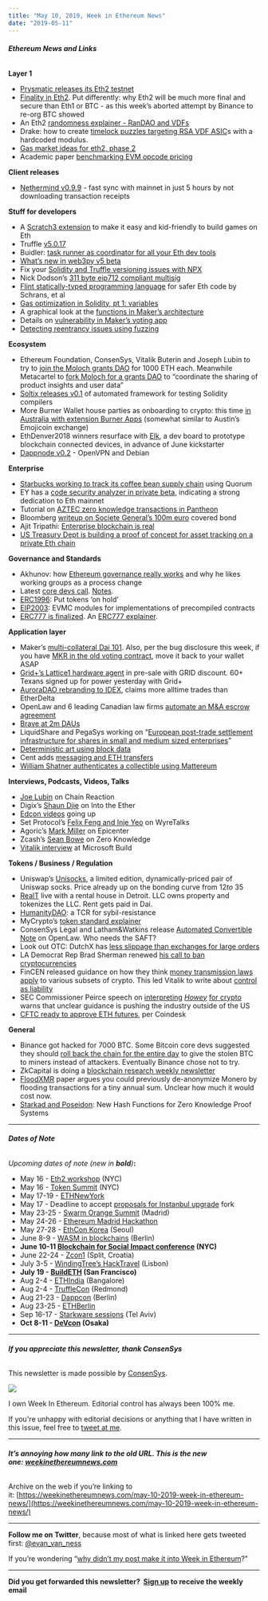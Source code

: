 ```yaml
---
title: "May 10, 2019, Week in Ethereum News"
date: "2019-05-11"
---
```


###### **Ethereum News and Links**

**Layer 1**

- [Prysmatic releases its Eth2 testnet](https://medium.com/prysmatic-labs/ethereum-2-0-phase-0-testnet-release-1e9e682db910)
- [Finality in Eth2](https://medium.com/@ralexstokes/how-secure-is-ethereum-2-0-consensus-41523a59f270). Put differently: why Eth2 will be much more final and secure than Eth1 or BTC - as this week’s aborted attempt by Binance to re-org BTC showed
- An Eth2 [randomness explainer - RanDAO and VDFs](https://our.status.im/two-point-oh-randomness/)
- Drake: how to create [timelock puzzles targeting RSA VDF ASIC](https://ethresear.ch/t/fixed-modulus-timelock-puzzles/5402)s with a hardcoded modulus.
- [Gas market ideas for eth2, phase 2](https://ethresear.ch/t/an-optimistic-generic-gas-market-executor-for-phase-2/5429)
- Academic paper [benchmarking EVM opcode pricing](https://arxiv.org/pdf/1905.00553.pdf)

**Client releases**

- [Nethermind v0.9.9](https://www.reddit.com/r/ethereum/comments/bmlp2u/nethermind_099_45gb_mainnet_fast_sync_in_5_hours/) - fast sync with mainnet in just 5 hours by not downloading transaction receipts

**Stuff for developers**

- A [Scratch3 extension](https://github.com/naddison36/eth-scratch3#eth-scratch3) to make it easy and kid-friendly to build games on Eth
- Truffle [v5.0.17](https://github.com/trufflesuite/truffle/releases/tag/v5.0.17)
- Buidler: [task runner as coordinator for all your Eth dev tools](https://medium.com/nomic-labs-blog/buidler-compounding-value-for-ethereum-developers-425141a41b7b)
- [What’s new in web3py v5 beta](https://medium.com/@khtclowes/whats-new-in-web3py-v5-7c5c60d26834)
- Fix your [Solidity and Truffle versioning issues with NPX](https://medium.com/blockchangers/how-to-fix-your-truffle-and-solidity-versioning-with-npx-from-npm-51b5fcb0825f)
- Nick Dodson’s [311 byte eip712 compliant multisig](https://github.com/SilentCicero/MultiSignatureWallet)
- [Flint statically-typed programming language](https://arxiv.org/abs/1904.06534) for safer Eth code by Schrans, et al
- [Gas optimization in Solidity, pt 1: variables](https://medium.com/coinmonks/gas-optimization-in-solidity-part-i-variables-9d5775e43dde)
- A graphical look at the [functions in Maker’s architecture](https://medium.com/coinmonks/maker-dao-transactions-illustrated-691ad2715cf7)
- Details on [vulnerability in Maker’s voting app](https://blog.zeppelin.solutions/technical-description-of-makerdao-governance-critical-vulnerability-facce6bf5d5e)
- [Detecting reentrancy issues using fuzzing](https://medium.com/consensys-diligence/detecting-reentrancy-issues-in-smart-contracts-using-fuzzing-e81474ba3a2e)

**Ecosystem**

- Ethereum Foundation, ConsenSys, Vitalik Buterin and Joseph Lubin to try to [join the Moloch grants DAO](https://molochdao.com/proposals) for 1000 ETH each. Meanwhile Metacartel to [fork Moloch for a grants DAO](https://medium.com/metacartel/forking-moloch-dao-d140a37d6649) to “coordinate the sharing of product insights and user data”
- [Soltix releases v0.1](https://github.com/eth-sri/soltix/releases/tag/v0.1) of automated framework for testing Solidity compilers
- More Burner Wallet house parties as onboarding to crypto: this time [in Australia with extension Burner Apps](https://medium.com/flex-dapps/we-used-a-burner-wallet-to-create-a-micro-economy-for-drunk-people-at-our-house-party-and-it-was-812b2d9f7a35) (somewhat similar to Austin’s Emojicoin exchange)
- EthDenver2018 winners resurface with [Elk](https://www.reddit.com/r/ethereum/comments/bkz1cd/im_working_on_a_development_board_for_building/), a dev board to prototype blockchain connected devices, in advance of June kickstarter
- [Dappnode v0.2](https://medium.com/dappnode/dappnode-goes-v0-2-0-5635399f24a0) - OpenVPN and Debian

**Enterprise**

- [Starbucks working to track its coffee bean supply chain](https://news.microsoft.com/transform/starbucks-turns-to-technology-to-brew-up-a-more-personal-connection-with-its-customers/) using Quorum
- EY has a [code security analyzer in private beta](https://www.ey.com/en_gl/news/2019/04/ey-launches-smart-contract-testing-service-for-blockchain-clients), indicating a strong dedication to Eth mainnet
- Tutorial on [AZTEC zero knowledge transactions in Pantheon](https://pegasys.tech/running-aztec-zero-knowledge-transactions-on-pantheon-tutorial/)
- Bloomberg [writeup on Societe General’s 100m euro](https://www.bloomberg.com/news/articles/2019-05-09/socgen-introduces-crypto-to-2-trillion-market-for-covered-bonds) covered bond
- Ajit Tripathi: [Enterprise blockchain is real](https://medium.com/@triptananda/enterprise-blockchain-is-real-552a83407af7)
- [US Treasury Dept is building a proof of concept for asset tracking on a private Eth chain](https://twitter.com/scott_lew_is/status/1125760179633565698)

**Governance and Standards**

- Akhunov: how [Ethereum governance really works](https://medium.com/@akhounov/ethereum-1x-as-an-attempt-to-change-the-process-783efa23cf60) and why he likes working groups as a process change
- Latest [core devs call](https://www.youtube.com/watch?v=CNcBuJ6wivE). [Notes](https://github.com/ethereum/pm/blob/27019db6d1088509251afc4ed926a982a0ecb517/All%20Core%20Devs%20Meetings/Meeting%2061.md).
- [ERC1996](https://github.com/ethereum/EIPs/pull/1996/files): Put tokens ‘on hold’
- [EIP2003](https://github.com/ethereum/EIPs/pull/2003/files): EVMC modules for implementations of precompiled contracts
- [ERC777 is finalized](https://eips.ethereum.org/EIPS/eip-777). An [ERC777 explainer](https://www.wealdtech.com/articles/understanding-erc777-token-contracts/).

**Application layer**

- Maker’s [multi-collateral Dai 101](https://github.com/makerdao/developerguides/blob/master/mcd/mcd-101/mcd-101.md). Also, per the bug disclosure this week, if you have [MKR in the old voting contract](https://www.reddit.com/r/MakerDAO/comments/ble9j1/notice_critical_update_to_governance_voting/), move it back to your wallet ASAP
- [Grid+’s Lattice1 hardware agent](https://blog.gridplus.io/lattice1-pre-sales-and-added-grid-redemption-functionality-3709feb43d21) in pre-sale with GRID discount. 60+ Texans signed up for power yesterday with Grid+
- [AuroraDAO rebranding to IDEX](https://medium.com/idex/aurora-dao-rebranding-to-idex-9611e5ef810f), claims more alltime trades than EtherDelta
- OpenLaw and 6 leading Canadian law firms [automate an M&A escrow agreement](https://medium.com/@OpenLawOfficial/leading-canadian-law-firms-collaborate-on-blockchain-based-smart-contract-project-b3fe1a6fa9a9)
- [Brave at 2m DAUs](https://twitter.com/BrendanEich/status/1126344850104696833)
- LiquidShare and PegaSys working on “[European post-trade settlement infrastructure for shares in small and medium sized enterprises](https://content.consensys.net/wp-content/uploads/PegaSys-x-LiquidShare-press-release_May-10.pdf)”
- [Deterministic art using block data](https://ethblockart.now.sh)
- Cent adds [messaging and ETH transfers](https://beta.cent.co/+xumglj)
- [William Shatner authenticates a collectible using Mattereum](https://twitter.com/WilliamShatner/status/1126698809566744577)

**Interviews, Podcasts, Videos, Talks** 

- [Joe Lubin](https://twitter.com/Shaughnessy119/status/1125412014933803008) on Chain Reaction
- Digix’s [Shaun Djie](https://ethhub.substack.com/p/digix-the-golden-path-forward-with) on Into the Ether
- [Edcon videos](https://www.youtube.com/watch?v=P4loHGCplX4&list=PL6-IF807eaBGtwcxiOCf4kO4IK7SGzDpK) going up
- Set Protocol’s [Felix Feng and Inje Yeo](https://simplecast.com/s/e92a5a78) on WyreTalks
- Agoric’s [Mark Miller](https://epicenter.tv/episode/286/) on Epicenter
- Zcash’s [Sean Bowe](https://www.zeroknowledge.fm/76) on Zero Knowledge
- [Vitalik interview](https://mybuild.techcommunity.microsoft.com/sessions/77290?source=sessions#top-anchor) at Microsoft Build

**Tokens / Business / Regulation**

- Uniswap’s [Unisocks](https://unisocks.exchange/), a limited edition, dynamically-priced pair of Uniswap socks. Price already up on the bonding curve from $12 to ~$35
- [RealT](https://medium.com/realtplatform/introducing-realt-tokenizing-real-estate-on-ethereum-9b8a995dc3fe) live with a rental house in Detroit. LLC owns property and tokenizes the LLC. Rent gets paid in Dai.
- [HumanityDAO](https://medium.com/marbleorg/introducing-humanity-90ddf9ead235): a TCR for sybil-resistance
- MyCrypto’s [token standard explainer](https://medium.com/mycrypto/the-technology-behind-ethereum-tokens-5615527e1af8)
- ConsenSys Legal and Latham&Watkins release [Automated Convertible Note](https://consensys.net/convertible-note/) on OpenLaw. Who needs the SAFT?
- Look out OTC: DutchX has [less slippage than exchanges for large orders](https://blog.gnosis.pm/dutchx-dai-auctions-challenge-c28dde0d489)
- LA Democrat Rep Brad Sherman renewed [his call to ban cryptocurrencies](https://twitter.com/coincenter/status/1126574631605997569)
- FinCEN released guidance on how they think [money transmission laws apply](https://www.fincen.gov/sites/default/files/2019-05/FinCEN%20CVC%20Guidance%20FINAL.pdf) to various subsets of crypto. This led Vitalik to write about [control as liability](https://vitalik.ca/general/2019/05/09/control_as_liability.html)
- SEC Commissioner Peirce speech on [interpreting](https://www.sec.gov/news/speech/peirce-how-we-howey-050919) _[Howey](https://www.sec.gov/news/speech/peirce-how-we-howey-050919)_ [for crypto](https://www.sec.gov/news/speech/peirce-how-we-howey-050919) warns that unclear guidance is pushing the industry outside of the US
- [CFTC ready to approve ETH futures](https://www.coindesk.com/cftc-would-approve-ether-futures-if-asked-insider-says), per Coindesk

**General**

- Binance got hacked for 7000 BTC. Some Bitcoin core devs suggested they should [roll back the chain for the entire day](https://www.reddit.com/r/ethereum/comments/bm4vxu/vitalik_buterin_ethereum_did_a_surgical_irregular/) to give the stolen BTC to miners instead of attackers. Eventually Binance chose not to try.
- ZkCapital is doing a [blockchain research weekly newsletter](https://zkcapital.substack.com/)
- [FloodXMR](https://eprint.iacr.org/2019/455.pdf) paper argues you could previously de-anonymize Monero by flooding transactions for a tiny annual sum. Unclear how much it would cost now.
- [Starkad and Poseidon](https://eprint.iacr.org/2019/458): New Hash Functions for Zero Knowledge Proof Systems

* * *

###### **Dates of Note**

_Upcoming dates of note (new in **bold**)_**:**

- May 16 - [Eth2 workshop](https://www.eventbrite.com/e/road-to-interop-tickets-60384211803) (NYC)
- May 16 - [Token Summit](http://tokensummit.com/) (NYC)
- May 17-19 - [ETHNewYork](http://ethnewyork.com/)
- May 17 - Deadline to accept [proposals for Instanbul upgrade](https://en.ethereum.wiki/roadmap/istanbul) fork
- May 23-25 - [Swarm Orange Summit](https://www.eventbrite.com/e/swarm-orange-summit-madrid-2019-tickets-57378034245) (Madrid)
- May 24-26 - [Ethereum Madrid Hackathon](https://ethereummadrid.com/hackathon-2019/)
- May 27-28 - [EthCon Korea](https://ethcon.kr/) (Seoul)
- June 8-9 - [WASM in blockchains](https://avive.github.io/wasm_on_the_blockchain/#/) (Berlin)
- **June 10-11 [Blockchain for Social Impact conference](https://conference.blockchainforsocialimpact.com/) (NYC)**
- June 22-24 - [Zcon1](https://www.zfnd.org/zcon/) (Split, Croatia)
- July 3-5 - [WindingTree’s HackTravel](https://windingtree.com/hacktravel-lisbon-2019) (Lisbon)
- **July 19 - [BuildETH](https://www.buildeth.io) (San Francisco)**
- Aug 2-4 - [ETHIndia](https://ethindia.co/) (Bangalore)
- Aug 2-4 - [TruffleCon](https://www.truffleframework.com/trufflecon2019) (Redmond)
- Aug 21-23 - [Dappcon](https://dappcon.io/) (Berlin)
- Aug 23-25 - [ETHBerlin](https://ethberlinzwei.com/)
- Sep 16-17 - [Starkware sessions](https://www.starkware.co/sessions/) (Tel Aviv)
- **Oct 8-11 - [DeVcon](https://devcon.org/) (Osaka)**

* * *

###### **If you appreciate this newsletter, thank ConsenSys**

This newsletter is made possible by [ConsenSys](https://consensys.net/).  

[![](https://cdn.substack.com/image/fetch/w_1100,c_limit,q_auto:good,f_auto/https%3A%2F%2Fbucketeer-e05bbc84-baa3-437e-9518-adb32be77984.s3.amazonaws.com%2Fpublic%2Fimages%2F08f1b2fd-57e2-4d4b-bd42-730c769114be_240x240.jpeg)](https://cdn.substack.com/image/fetch/c_limit,q_auto:good,f_auto/https%3A%2F%2Fbucketeer-e05bbc84-baa3-437e-9518-adb32be77984.s3.amazonaws.com%2Fpublic%2Fimages%2F08f1b2fd-57e2-4d4b-bd42-730c769114be_240x240.jpeg)

  
I own Week In Ethereum. Editorial control has always been 100% me. 

If you're unhappy with editorial decisions or anything that I have written in this issue, feel free to [tweet at me](https://twitter.com/evan_van_ness).

* * *

###### **It’s annoying how many link to the old URL. This is the new one: [weekinethereumnews.com](https://weekinethereumnews.com/)** 

Archive on the web if you’re linking to it: [https://weekinethereumnews.com/may-10-2019-week-in-ethereum-news/](https://weekinethereumnews.com/may-10-2019-week-in-ethereum-news/)

* * *

**Follow me on Twitter**, because most of what is linked here gets tweeted first: [@evan\_van\_ness](https://twitter.com/evan_van_ness)

If you’re wondering “[why didn’t my post make it into Week in Ethereum](https://www.evanvanness.com/post/179914035841/why-didnt-my-post-make-the-newsletter)?”

* * *

**Did you get forwarded this newsletter?  [Sign up](https://weekinethereum.substack.com/subscribe#about) to receive the weekly email**
